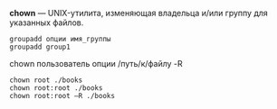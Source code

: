 **chown** — UNIX-утилита, изменяющая владельца и/или группу для указанных файлов.

```
groupadd опции имя_группы
groupadd group1
```

chown пользователь опции /путь/к/файлу -R
```
chown root ./books
chown root:root ./books
chown root:root –R ./books
```
